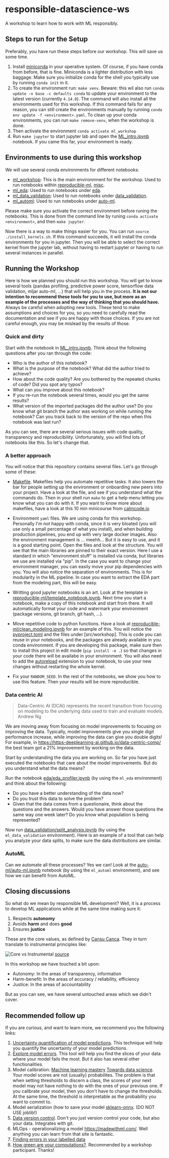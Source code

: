# responsible-datascience-ws
A workshop to learn how to work with ML responsibly.

## Steps to run for the Setup

Preferably, you have run these steps before our workshop. This will save us some time.

1. Install [miniconda](https://docs.conda.io/en/latest/miniconda.html) in your operative system. Of course, if you have conda from before, that is fine. Miniconda is a lighter distribution with less baggage. Make sure you initialize conda for the shell you typically use by running `conda init` in it. 
2. To create the environment run: `make venv`. Beware: this wil also run `conda update -n base -c defaults conda` to update your environment to the latest version (currently `4.14.0`). The command will also install all the environments used for this workshop. If this command fails for any reason, you can still create the environments manually by running `conda env update -f <environment>.yaml`. To clean up your conda environments, you can run `make remove-venv`, when the workshop is done.
3. Then activate the environment `conda activate ml_workshop`
4. Run `make jupyter` to start jupyter lab and open the [ML_intro.ipynb]() notebook. If you came this far, your environment is ready.


## Environments to use during this workshop

We will use several conda environments for different notebooks:

- [ml_workshop](ml_wokshop.yaml): This is the main environmnent for the workshop. Used to run notebooks within [reproducible-ml](), [misc]().
- [ml_eda](ml_eda.yaml): Used to run notebooks under [eda]().
- [ml_data_validation](ml_data_validation.yaml): Used to run notebooks under [data_validation]().
- [ml_automl](ml_automl.yaml): Used to run notebooks under [auto-ml]().

Please make sure you activate the correct environment before runing the notebooks. This is done from the command line by runing `conda activate <environment>`, and then `make jupyter`. 

Now there is a way to make things easier for you. You can run `source ./install_kernels.sh`. If this command succeeds, it will install the conda environments for you in jupyter. Then you will be able to select the correct kernel from the jupyter lab, without having to restart jupyter or having to run several instances in parallel.


## Running the Workshop

Here is how we planned you should run this workshop. You will get to know several tools (pandas profiling, predictive power score, tensorflow data validation, mljar auto-ml, ...) that will help you in the process. **It is not our intention to recommend these tools for you to use, but more as an example of the processes and the way of thinking that you should have.** Always be careful when adopting new tools. These tend to make assumptions and choices for you, so you need to carefully read the documentation and see if you are happy with those choices. If you are not careful enough, you may be mislead by the results of those.

### Quick and dirty

Start with the notebook in [ML_intro.ipynb](). Think about the following questions after you ran through the code:

- Who is the author of this notebook?
- What is the purpose of the notebook? What did the author tried to achieve?
- How about the code quality? Are you bothered by the repeated chunks of code? Did you spot any typos?
- What can you improve about this notebook?
- If you re-run the notebook several times, would you get the same results? 
- What version of the imported packages did the author use? Do you know what git branch the author was working on while running the notebook? Can you track back to the version of the repo when this notebook was last run?

As you can see, there are several serious issues with code quality, transparency and reproducibility. Unfortunately, you will find lots of notebooks like this. So let's change that.


### A better approach

You will notice that this repository contains several files. Let's go through some of these:

- [Makefile](). Makefiles help you automate repetitive tasks. It also lowers the bar for people setting up the environment or onboarding new peers into your project. Have a look at the file, and see if you understand what the commands do. Then in your shell run `make` to get a help menu letting you know what you can do with it. If you want to know more about makefiles, have a look at this 10 min minicourse from [calmcode.io](https://calmcode.io/makefiles/the-problem.html)

- Environment `yaml` files. We are using conda for this workshop. Personally I'm not happy with conda, since it is very bloated (you will use only a small percentage of what you install), and when building production pipelines, you end up with very large docker images. Also the environment management is ... meehh... But it is easy to use, and it is a good starting point. Open the files and look at the structure. You will see that the main libraries are pinned to their exact version. Here I use a standard in which "environment stuff" is installed via conda, but libraries we use are installed via "pip". In the case you want to change your environment manager, you can easily move your pip dependencies with you. You will also notice the separation of environments. This is for modularity in the ML pipeline. In case you want to extract the EDA part from the modeling part, this will be easy. 

- Writting good jupyter notebooks is an art. Look at the template in [reproducible-ml/template_notebook.ipynb](). Next time you start a notebook, make a copy of this notebook and start from there. It will automatically format your code and watermark your environment (package versions, git branch, git hash, ...). 

- Move repetitive code to python functions. Have a look at [reproducible-ml/clean_modeling.ipynb]() for an example of this. You will notice the [pyproject.toml]() and the files under [src/workshop]. This is code you can reuse in your notebooks, and the packages are already available in you conda environment. If you are developing this package, make sure then to install this project in edit mode (`pip install -e .`) so that changes in your code there will be availabe in your environment. You will also need to add the [autoreload](https://ipython.org/ipython-doc/3/config/extensions/autoreload.html) extension to your notebook, to use your new changes without restarting the whole kernel.

- Fix your `RANDOM_SEED`. In the rest of the notebooks, we show you how to use this feature. Then your results will be more reproducible.

### Data centric AI

>Data-Centric AI (DCAI) represents the recent transition from focusing on modeling to the underlying data used to train and evaluate models.
>Andrew Ng

We are moving away from focusing on model improvements to focusing on improving the data. Typically, model improvements give you single digit performance increase, while improving the data can give you double digits! For example, in https://https-deeplearning-ai.github.io/data-centric-comp/ the best team got a 21% improvement by working on the data.

Start by understanding the data you are working on. So far you have just executed the notebooks that care about the model improvements. But do you understand what the data means? 

Run the notebook [eda/eda_profiler.ipynb]() (by using the `ml_eda` environment) and think about the following:

- Do you have a better understanding of the data now?
- Do you trust this data to solve the problem? 
- Given that the data comes from a questionaire, think about the questions and the answers. Would you have answer those questions the same way one week later? Do you know what population is being represented?

Now run [data_validation/split_analysis.ipynb]() (by using the `ml_data_validation` environment). Here is an example of a tool that can help you analyze your data splits, to make sure the data distributions are similar.

### AutoML

Can we automate all these processes? Yes we can! Look at the [auto-ml/auto-ml.ipynb]() notebook (by using the `ml_automl` environment), and see how we can benefit from AutoML.

## Closing discussions

So what do we mean by responsible ML development? Well, it is a process to develop ML applications while at the same time making sure it:

1. Respects **autonomy**
2. Avoids **harm** and does **good**
3. Ensures **justice**

These are the core values, as defined by [Cansu Canca](http://aiethicslab.com/wp-content/uploads/2020/08/Canca_AI-Principles_ACM.pdf). They in turn translate to instrumental principles like: 

![Core vs Instrumental](core_vs_instrumental.png)
[source](https://aiethicslab.com/wp-content/uploads/2020/08/The-Box_Manual_v.2.pdf)

In this workshop we have touched a bit upon:

- Autonomy: In the areas of transparency, information
- Harm-benefit: In the areas of accuracy / reliability, efficiency
- Justice: In the areas of accountability

But as you can see, we have several untouched areas which we didn't cover.

## Recommended follow up

If you are curious, and want to learn more, we recommend you the following links:

1. [Uncertainty quantification of model predictions](https://github.com/scikit-learn-contrib/MAPIE). This technique will help you quantify the uncertainty of your model predictions.
2. [Explore model errors](https://github.com/microsoft/responsible-ai-toolbox). This tool will help you find the slices of your data where your model fails the most. But it also has several other functionalities.
3. Model calibration: [Machine learning mastery](https://machinelearningmastery.com/calibrated-classification-model-in-scikit-learn/) [Towards data science](https://towardsdatascience.com/pythons-predict-proba-doesn-t-actually-predict-probabilities-and-how-to-fix-it-f582c21d63fc). Your model scores are not (usually) probabilites. The problem is that when setting thresholds to discern a class, the scores of your next model may not have nothing to do with the ones of your previous one. If you calibrate your model, then you don't have to change the thresholds. At the same time, the threshold is interpretable as the probability you want to commit to.
4. Model serialization (how to save your model
[sklearn-onnx](https://onnx.ai/sklearn-onnx/index.html). (DO NOT USE joblib!)
5. [Data version control](www.dvc.org). Don't you just version control your code, but also your data. Integrates with git.
6. MLOps - operationalizing a model https://madewithml.com/. Well anything you can learn from that site is fantastic. 
7. [Finding errors in your labelled data](https://github.com/cleanlab/cleanlab)
8. [How green are your computations?](https://green-algorithms.org/). Recommended by a workshop participant. Thanks!